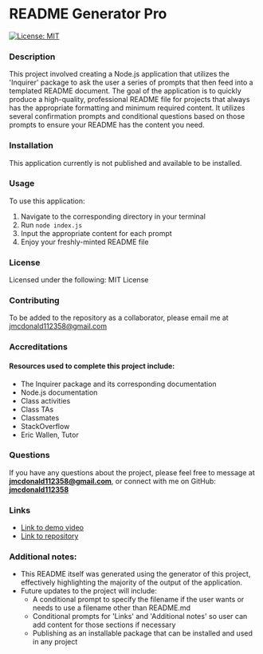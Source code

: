 # README Generator Pro

[![License: MIT](https://img.shields.io/badge/License-MIT-yellow.svg)](https://opensource.org/licenses/MIT)  

   
### Description 
This project involved creating a Node.js application that utilizes the 'Inquirer' package to ask the user a series of prompts that then feed into a templated README document. The goal of the application is to quickly produce a high-quality, professional README file for projects that always has the appropriate formatting and minimum required content. It utilizes several confirmation prompts and conditional questions based on those prompts to ensure your README has the content you need. 

### Installation 
This application currently is not published and available to be installed.

### Usage 
To use this application:
1. Navigate to the corresponding directory in your terminal
2. Run ```node index.js```
3. Input the appropriate content for each prompt
4. Enjoy your freshly-minted README file

### License 
Licensed under the following: MIT License

### Contributing 
To be added to the repository as a collaborator, please email me at jmcdonald112358@gmail.com

### Accreditations 
#### Resources used to complete this project include:
- The Inquirer package and its corresponding documentation
- Node.js documentation
- Class activities
- Class TAs
- Classmates
- StackOverflow
- Eric Wallen, Tutor

### Questions 
 If you have any questions about the project, please feel free to message at **jmcdonald112358@gmail.com**, or connect with me on GitHub: **[jmcdonald112358](https://github.com/jmcdonald112358)** 

### Links
- [Link to demo video](https://drive.google.com/file/d/1JzY8dIk2Vghm55NbIMvPqRIfATdKouWh/view)
- [Link to repository](https://github.com/jmcdonald112358/Readme-generator_PRO)

### Additional notes:
- This README itself was generated using the generator of this project, effectively highlighting the majority of the output of the application.
- Future updates to the project will include:
   - A conditional prompt to specify the filename if the user wants or needs to use a filename other than README.md
   - Conditional prompts for 'Links' and 'Additional notes' so user can add content for those sections if necessary
   - Publishing as an installable package that can be installed and used in any project
